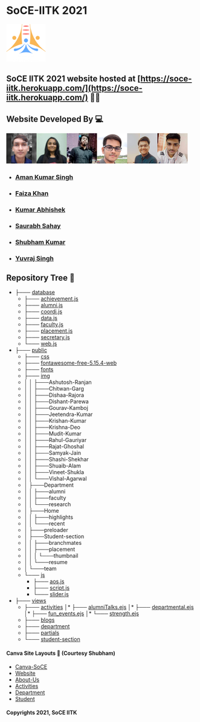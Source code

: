 # SoCE-IITK 2021
<code><img height="100" src = "public/img/SoCE-logo.svg"></code>
## SoCE IITK 2021 website hosted at [https://soce-iitk.herokuapp.com/](https://soce-iitk.herokuapp.com/) 🎉🎉


## Website Developed By 💻
<code><img height="80" src = "public/img/team/d2.jpg"></code><code><img height="80" src = "public/img/team/w2.jpg"></code><code><img height="80" src = "public/img/team/w3.jpg"></code><code><img height="80" src = "public/img/team/w4.jpg"></code><code><img height="80" src = "public/img/team/d5.jpg"></code><code><img height="80" src = "public/img/team/w5.jpg"></code> 
- ###  [Aman Kumar Singh](https://github.com/amanks-20)
- ###  [Faiza Khan](https://github.com/faizak31)
- ###  [Kumar Abhishek](https://github.com/kabhishek20)
- ###  [Saurabh Sahay](https://github.com/sahay-saurabh)
- ###  [Shubham Kumar](https://github.com/Shubham-707)
- ###  [Yuvraj Singh](https://github.com/Yuvraj1171)

## Repository Tree 📄
 * ├─── [database](database/)   
   * ├─── [achievement.js ](database/achievement.js)
   * ├─── [alumni.js](database/alumni.js)
   * ├─── [coordi.js](database/coordi.js)
   * ├─── [data.js](database/data.js)
   * ├─── [faculty.js](database/faculty.js)
   * ├─── [placement.js](database/placement.js)
   * ├─── [secretary.js](database/secretary.js)
   * └─── [web.js](database/web.js)
 * ├─── [public](public)
   * ├─── [css](public/css/)
   * ├─── [fontawesome-free-5.15.4-web](public/fontawesome-free-5.15.4-web/)
   * ├─── [fonts](public/fonts/)
   * ├─── [img](public/img/)
   * │  │   ├───Ashutosh-Ranjan
   * │  │   ├───Chitwan-Garg
   * │  │   ├───Dishaa-Rajora
   * │  │   ├───Dishant-Parewa
   * │  │   ├───Gourav-Kamboj
   * │  │   ├───Jeetendra-Kumar
   * │  │   ├───Krishan-Kumar
   * │  │   ├───Krishna-Deo
   * │  │   ├───Mudit-Kumar
   * │  │   ├───Rahul-Gauriyar
   * │  │   ├───Rajat-Ghoshal
   * │  │   ├───Samyak-Jain
   * │  │   ├───Shashi-Shekhar
   * │  │   ├───Shuaib-Alam
   * │  │   ├───Vineet-Shukla
   * │  │   └───Vishal-Agarwal
   * │  ├───Department
   * │  │   ├───alumni
   * │  │   ├───faculty
   * │  │   └───research
   * │  ├───Home
   * │  │   ├───highlights
   * │  │   └───recent
   * │  ├───preloader
   * │  ├───Student-section
   * │  │   ├───branchmates
   * │  │   ├───placement
   * │  │   │   └───thumbnail
   * │  │   └───resume
   * │  └───team
   * └─── [js](public/js/)
     * ├─── [aos.js](public/js/aos.js)
     * ├─── [script.js](public/js/scriot.js)
     * └─── [slider.js](public/js/slider.js)
 * ├─── [views](views/)
   * ├─── [activities](views/activities/)
     │* ├─── [alumniTalks.ejs](views/activities/alumniTalks.ejs)
     │* ├─── [departmental.ejs](views/activities/departmental.ejs)
     │* ├─── [fun_events.ejs](views/activities/fun_events.ejs)
     │* └─── [strength.ejs](views/activities/strength.ejs)
   * ├─── [blogs](views/blogs/)
   * ├─── [department](views/department/)
   * ├─── [partials](views/partials/)
   * └─── [student-section](views/student-section/)

#### Canva Site Layouts 📝 (Courtesy Shubham)

- [Canva-SoCE](https://www.canva.com/design/DAEsiQTOrrM/Tq0m9SvyOg_elmVW0HdLgA/view?website#2:title-page)
- [Website](https://www.canva.com/design/DAEsiQTOrrM/Tq0m9SvyOg_elmVW0HdLgA/view?website#2:contact-page)
- [About-Us](https://www.canva.com/design/DAEuaxDQGYc/XGKazHkNxQipher1FWnJDQ/view?website#2)
- [Activities](https://www.canva.com/design/DAEsivoIJ5Y/MLQnIQQE1s7_kb_s_vXRPg/view?website#2:activities)
- [Department](https://www.canva.com/design/DAEuYPG-TmA/X53Ir4oGb76Tg8_xrosrhg/view?website#2)
- [Student](https://www.canva.com/design/DAEuYHUTsPM/kaX1nOe1rP7Kr3-03QEFqg/view?website#2)


#### Copyrights 2021, SoCE IITK

